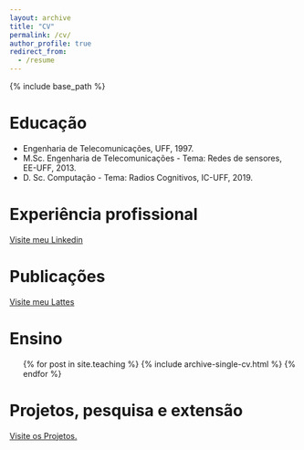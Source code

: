 ```yaml
---
layout: archive
title: "CV"
permalink: /cv/
author_profile: true
redirect_from:
  - /resume
---
```


{% include base_path %}

Educação
======
* Engenharia de Telecomunicações, UFF, 1997.
* M.Sc. Engenharia de Telecomunicações - Tema: Redes de sensores, EE-UFF, 2013.
* D. Sc. Computação - Tema: Radios Cognitivos, IC-UFF, 2019. 

Experiência profissional
======
<a href="https://www.linkedin.com/in/cledsonsousa" target="_top">Visite meu Linkedin</a>
 
Publicações
======
 <a href="http://lattes.cnpq.br/7195080748145566" target="_top">Visite meu Lattes</a>
  
Ensino
======
  <ul>{% for post in site.teaching %}
    {% include archive-single-cv.html %}
  {% endfor %}</ul>
  
Projetos, pesquisa e extensão
======
  <a href="https://cledsonsousa.github.io/portfolio" target="_top">Visite os Projetos.</a>
  
